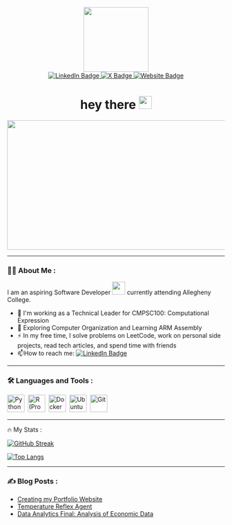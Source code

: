 <div id="header" align="center">
   <img src="https://media.giphy.com/media/v1.Y2lkPTc5MGI3NjExOGV0c3h3Zm41ZWdrY3g5MHo4M3l0aTBtdzY4a3FwazhsdTlqZWozdSZlcD12MV9pbnRlcm5hbF9naWZfYnlfaWQmY3Q9Zw/wwg1suUiTbCY8H8vIA/giphy-downsized-large.gif" width="150" />
   <div id="badges">
      <a href="https://www.linkedin.com/in/nicholasingerson/">
         <img src="https://img.shields.io/badge/LinkedIn-blue?logo=linkedin&logoColor=white&style=for-the-badge" alt="LinkedIn Badge">
      </a>
      <a href="https://www.twitter.com/ningerson2002/">
         <img src="https://img.shields.io/badge/X(twitter)-black?logo=x&logoColor=white&style=for-the-badge" alt="X Badge">
      </a>
      <a href="https://nicholasingerson.netlify.app/">
         <img src="https://img.shields.io/badge/Portfolio-blue?logo=netlify&logoColor=white&style=for-the-badge" alt="Website Badge">
      </a>
   </div>
   <img src="https://komarev.com/ghpvc/?username=ningerson2002&style=flat-square&color=blue" alt=""/>
   <h1>
      hey there
      <img src="https://media.giphy.com/media/hvRJCLFzcasrR4ia7z/giphy.gif" width="30px"/>
   </h1>
</div>

<div align="center">
   <img src="https://media.giphy.com/media/v1.Y2lkPTc5MGI3NjExb3Y3d3dwcG9samI5bGFuMHRscW1weG1pY2hmcm5kdmM0Z3E0bjVhdCZlcD12MV9pbnRlcm5hbF9naWZfYnlfaWQmY3Q9Zw/gdNmEIkMm2wUpspdTf/giphy.gif" width="600" height="300">
</div>

---

### :man_technologist: About Me :

I am an aspiring Software Developer <img src="https://media.giphy.com/media/WUlplcMpOCEmTGBtBW/giphy.gif" width="30"> currently attending Allegheny College.

- :telescope: I'm working as a Technical Leader for CMPSC100: Computational Expression
- :seedling: Exploring Computer Organization and Learning ARM Assembly
- :zap: In my free time, I solve problems on LeetCode, work on personal side projects, read tech articles, and spend time with friends
- :mailbox:How to reach me: [![LinkedIn Badge](https://img.shields.io/badge/-nicholasingerson-blue?style=flat&logo=Linkedin&logoColor=white)](https://linkedin.com/in/nicholasingerson)

---

### :hammer_and_wrench: Languages and Tools :

<div id="languages">
   <img src="https://cdn.jsdelivr.net/gh/devicons/devicon/icons/python/python-original.svg" title="Python" alt="Python" width="40" height="40"/>&nbsp;
   <img src="https://cdn.jsdelivr.net/gh/devicons/devicon/icons/r/r-original.svg" title="R (Programming Language)" alt="R (Programming Language)" width="40" height="40"/>&nbsp;
   <img src="https://cdn.jsdelivr.net/gh/devicons/devicon/icons/docker/docker-original.svg" title="Docker" alt="Docker" width="40" height="40"/>&nbsp;
   <img src="https://cdn.jsdelivr.net/gh/devicons/devicon/icons/ubuntu/ubuntu-plain-wordmark.svg" title="Ubuntu" alt="Ubuntu" width="40" height="40"/>&nbsp;
   <img src="https://cdn.jsdelivr.net/gh/devicons/devicon/icons/git/git-original-wordmark.svg" title="Git" **alt="Git" width="40" height="40"/>
</div>

---

:fire: My Stats :

[![GitHub Streak](http://github-readme-streak-stats.herokuapp.com?user=ningerson2002&theme=dark)](https://git.io/streak-stats)

[![Top Langs](https://github-readme-stats.vercel.app/api/top-langs/?username=ningerson2002&layout=compact&theme=vision-friendly-dark)](https://github.com/ningerson2002/github-readme-stats)

---

### :writing_hand: Blog Posts :

- [Creating my Portfolio Website
  ](https://nicholasingerson.netlify.app/blog/website-development/)
- [Temperature Reflex Agent](https://nicholasingerson.netlify.app/projects/simple-refelex-agent/)
- [Data Analytics Final: Analysis of Economic Data](https://nicholasingerson.netlify.app/projects/economics-data-analysis/)
